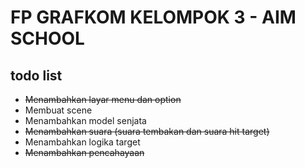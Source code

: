# FP GRAFKOM KELOMPOK 3 - AIM SCHOOL

## todo list
* ~~Menambahkan layar menu dan option~~
* Membuat scene
* Menambahkan model senjata
* ~~Menambahkan suara (suara tembakan dan suara hit target)~~
* Menambahkan logika target
* ~~Menambahkan pencahayaan~~
